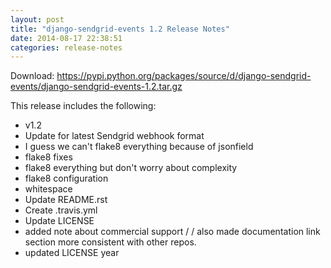 ```yaml
---
layout: post
title: "django-sendgrid-events 1.2 Release Notes"
date: 2014-08-17 22:38:51
categories: release-notes
---
```


Download: <https://pypi.python.org/packages/source/d/django-sendgrid-events/django-sendgrid-events-1.2.tar.gz>

This release includes the following:

* v1.2
* Update for latest Sendgrid webhook format
* I guess we can't flake8 everything because of jsonfield
* flake8 fixes
* flake8 everything but don't worry about complexity
* flake8 configuration
* whitespace
* Update README.rst
* Create .travis.yml
* Update LICENSE
* added note about commercial support /  / also made documentation link section more consistent with other repos.
* updated LICENSE year
